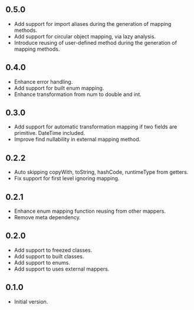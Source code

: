 ## 0.5.0

- Add support for import aliases during the generation of mapping methods.
- Add support for circular object mapping, via lazy analysis.
- Introduce reusing of user-defined method during the generation of mapping methods.
 
## 0.4.0

- Enhance error handling.
- Add support for built enum mapping.
- Enhance transformation from num to double and int.

## 0.3.0

- Add support for automatic transformation mapping if two fields are primitive. DateTime included.
- Improve find nullability in external mapping method.

## 0.2.2

- Auto skipping copyWith, toString, hashCode, runtimeType from getters.
- Fix support for first level ignoring mapping.

## 0.2.1

- Enhance enum mapping function reusing from other mappers.
- Remove meta dependency.

## 0.2.0

- Add support to freezed classes.
- Add support to built classes.
- Add support to enums.
- Add support to uses external mappers.

## 0.1.0

- Initial version.
